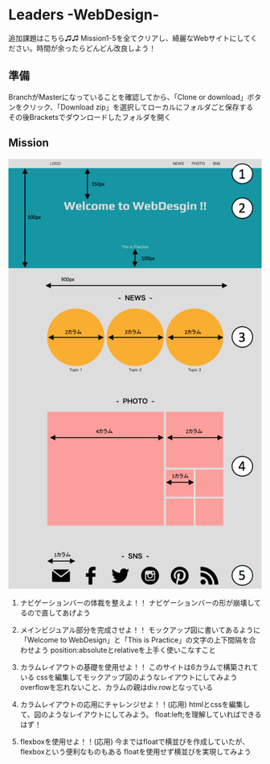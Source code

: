 # Leaders -WebDesign-
追加課題はこちら♫♫
Mission1-5を全てクリアし、綺麗なWebサイトにしてください。時間が余ったらどんどん改良しよう！


## 準備
BranchがMasterになっていることを確認してから、「Clone or download」ボタンをクリック、「Download zip」を選択してローカルにフォルダごと保存する
その後Bracketsでダウンロードしたフォルダを開く


## Mission

![モックアップ図](https://raw.githubusercontent.com/Ittyanm/nagoya/master/images/mockup.png)

1. ナビゲーションバーの体裁を整えよ！！
ナビゲーションバーの形が崩壊してるので直してあげよう

2. メインビジュアル部分を完成させよ！！
モックアップ図に書いてあるように「Welcome to WebDesign」と「This is Practice」の文字の上下間隔を合わせよう
position:absoluteとrelativeを上手く使いこなすこと

3. カラムレイアウトの基礎を使用せよ！！
このサイトは6カラムで構築されている
cssを編集してモックアップ図のようなレイアウトにしてみよう
overflowを忘れないこと、カラムの親はdiv.rowとなっている

4. カラムレイアウトの応用にチャレンジせよ！！(応用)
htmlとcssを編集して、図のようなレイアウトにしてみよう。
float:left;を理解していればできるはず！

5. flexboxを使用せよ！！(応用)
今まではfloatで横並びを作成していたが、flexboxという便利なものもある
floatを使用せず横並びを実現してみよう